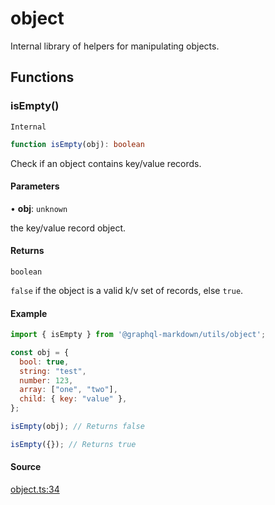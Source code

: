 # object

Internal library of helpers for manipulating objects.

## Functions

### isEmpty()

`Internal`

```ts
function isEmpty(obj): boolean
```

Check if an object contains key/value records.

#### Parameters

• **obj**: `unknown`

the key/value record object.

#### Returns

`boolean`

`false` if the object is a valid k/v set of records, else `true`.

#### Example

```js
import { isEmpty } from '@graphql-markdown/utils/object';

const obj = {
  bool: true,
  string: "test",
  number: 123,
  array: ["one", "two"],
  child: { key: "value" },
};

isEmpty(obj); // Returns false

isEmpty({}); // Returns true
```

#### Source

[object.ts:34](https://github.com/graphql-markdown/graphql-markdown/blob/main/packages/utils/src/object.ts#L34)
